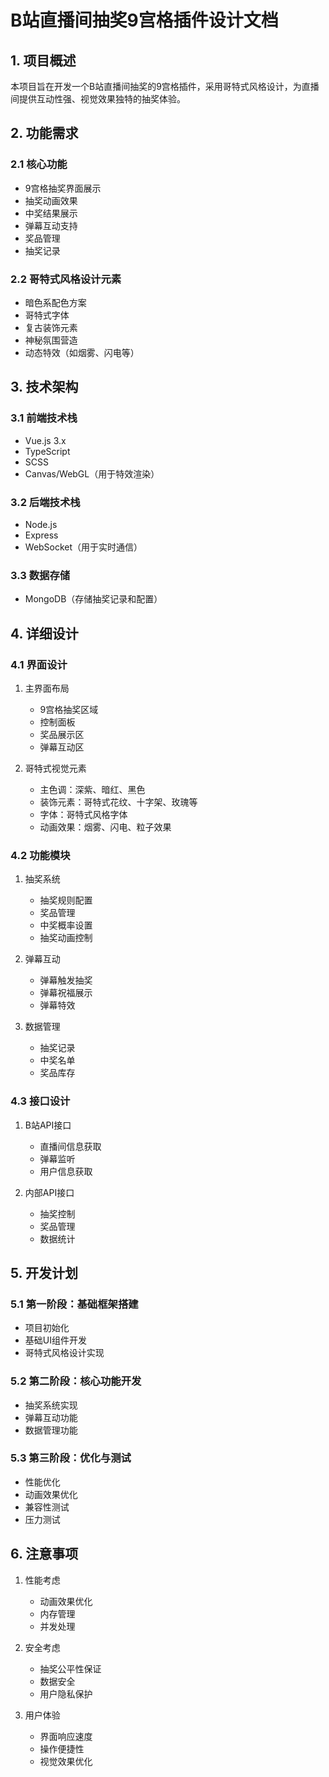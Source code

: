 # B站直播间抽奖9宫格插件设计文档

## 1. 项目概述

本项目旨在开发一个B站直播间抽奖的9宫格插件，采用哥特式风格设计，为直播间提供互动性强、视觉效果独特的抽奖体验。

## 2. 功能需求

### 2.1 核心功能
- 9宫格抽奖界面展示
- 抽奖动画效果
- 中奖结果展示
- 弹幕互动支持
- 奖品管理
- 抽奖记录

### 2.2 哥特式风格设计元素
- 暗色系配色方案
- 哥特式字体
- 复古装饰元素
- 神秘氛围营造
- 动态特效（如烟雾、闪电等）

## 3. 技术架构

### 3.1 前端技术栈
- Vue.js 3.x
- TypeScript
- SCSS
- Canvas/WebGL（用于特效渲染）

### 3.2 后端技术栈
- Node.js
- Express
- WebSocket（用于实时通信）

### 3.3 数据存储
- MongoDB（存储抽奖记录和配置）

## 4. 详细设计

### 4.1 界面设计
1. 主界面布局
   - 9宫格抽奖区域
   - 控制面板
   - 奖品展示区
   - 弹幕互动区

2. 哥特式视觉元素
   - 主色调：深紫、暗红、黑色
   - 装饰元素：哥特式花纹、十字架、玫瑰等
   - 字体：哥特式风格字体
   - 动画效果：烟雾、闪电、粒子效果

### 4.2 功能模块

1. 抽奖系统
   - 抽奖规则配置
   - 奖品管理
   - 中奖概率设置
   - 抽奖动画控制

2. 弹幕互动
   - 弹幕触发抽奖
   - 弹幕祝福展示
   - 弹幕特效

3. 数据管理
   - 抽奖记录
   - 中奖名单
   - 奖品库存

### 4.3 接口设计

1. B站API接口
   - 直播间信息获取
   - 弹幕监听
   - 用户信息获取

2. 内部API接口
   - 抽奖控制
   - 奖品管理
   - 数据统计

## 5. 开发计划

### 5.1 第一阶段：基础框架搭建
- 项目初始化
- 基础UI组件开发
- 哥特式风格设计实现

### 5.2 第二阶段：核心功能开发
- 抽奖系统实现
- 弹幕互动功能
- 数据管理功能

### 5.3 第三阶段：优化与测试
- 性能优化
- 动画效果优化
- 兼容性测试
- 压力测试

## 6. 注意事项

1. 性能考虑
   - 动画效果优化
   - 内存管理
   - 并发处理

2. 安全考虑
   - 抽奖公平性保证
   - 数据安全
   - 用户隐私保护

3. 用户体验
   - 界面响应速度
   - 操作便捷性
   - 视觉效果优化 